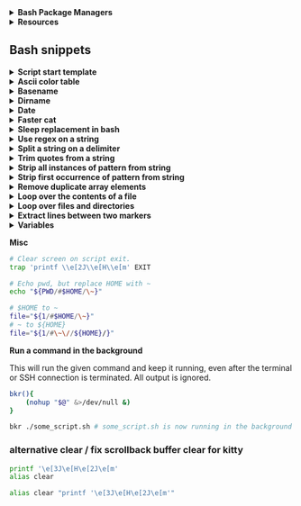 <details>
<summary><b>Bash Package Managers</b></summary>

* [Basher](https://www.basher.it/package)
* [bpkg](https://bpkg.sh)

</details>
<details>
<summary><b>Resources</b></summary>
  
* [Pure-bash-bible](https://github.com/dylanaraps/pure-bash-bible)

* [Pure-sh-bible](https://github.com/dylanaraps/pure-sh-bible)

* [Bash Guide](https://guide.bash.academy) &nbsp; [Bash Guide old](https://mywiki.wooledge.org/BashGuide)

* [Google's shellguide](https://google.github.io/styleguide/shellguide.html)

* [Bash optimizations](https://www.reddit.com/r/bash/comments/1ky4r7l/stop_writing_slow_bash_scripts_performance)

* [Ascii flag color codes](https://www.flagcolorcodes.com)

* [Bash prompt generator](https://bash-prompt-generator.org) &nbsp;&nbsp; [Ezprompt generator](https://ezprompt.net)

</details>

## Bash snippets
<details>
<summary><b>Script start template</b></summary>

```bash
#!/usr/bin/env bash
# or '#!/usr/bin/bash'

set -euo pipefail; shopt -s nullglob globstar
IFS=$'\n\t'
export LC_ALL=C LANG=C LANGUAGE=C
HOME="/home/${SUDO_USER:-$USER}"

#──────────── Color & Effects ────────────
BLK=$'\e[30m' WHT=$'\e[37m' BWHT=$'\e[97m'
RED=$'\e[31m' GRN=$'\e[32m' YLW=$'\e[33m'
BLU=$'\e[34m' CYN=$'\e[36m' LBLU=$'\e[38;5;117m'
MGN=$'\e[35m' PNK=$'\e[38;5;218m'
DEF=$'\e[0m' BLD=$'\e[1m'
#─────────────────────────────────────────
cd -P -- "$(cd -P -- "${BASH_SOURCE[0]%/*}" && echo "$PWD")" || exit 1
username="$(id -un)" # better than 'whoami'
#──────────── Helpers ────────────────────
# Check for command
has(){ [[ -x $(command -v -- "$1" 2>/dev/null) ]]; }
# Get basename of command if on path
hasname(){ local x; x=$(type -Pf -- "$1") && printf '%s\n' "${x##*/}"; }
# Export array of newline/space seperated quotes variables
export_array(){ local -n a=$1; for v in "${a[@]}"; do eval "export $v"; done; unset v; }
# Printf-echo
p(){ printf '%s\n' "$*" 2>/dev/null; }
# Printf-echo for color with auto reset
pe(){ printf '%b\n' "$*"$'\e[0m' 2>/dev/null; }
# Bash sleep replacement
sleepy(){ read -rt "${1:-1}" -- <> <(:) &>/dev/null || :; }
#──────────── Safe optimal privilege tool ────────────────────
suexec="$(command -v sudo-rs 2>/dev/null || command -v sudo 2>/dev/null || command -v doas 2>/dev/null)"
[[ -z ${suexec:-} ]] && { p "❌ No valid privilege escalation tool found (sudo-rs, sudo, doas)." >&2; exit 1; }
[[ $EUID -ne 0 && $suexec =~ ^(sudo-rs|sudo)$ ]] && "$suexec" -v 2>/dev/null || :
export HOME="/home/${SUDO_USER:-$USER}"; sync
#─────────────────────────────────────────────────────────────
```
</details>
<details>
<summary><b>Ascii color table</b></summary>

```bash
#──────────── Effects ────────────
DEF=$'\e[0m'   BLD=$'\e[1m'   DIM=$'\e[2m'
UND=$'\e[4m'   INV=$'\e[7m'   HID=$'\e[8m'
#──────────── Standard Colors ────────────
BLK=$'\e[30m'  RED=$'\e[31m'  GRN=$'\e[32m'
YLW=$'\e[33m'  BLU=$'\e[34m'  MGN=$'\e[35m'
CYN=$'\e[36m'  WHT=$'\e[37m'  PNK=$'\e[38;5;205m'
#──────────── Bright Colors ──────────────
BBLK=$'\e[90m' BRED=$'\e[91m' BGRN=$'\e[92m'
BYLW=$'\e[93m' BBLU=$'\e[94m' BMGN=$'\e[95m'
BCYN=$'\e[96m' BWHT=$'\e[97m'
#──────────── Backgrounds ────────────────
BG_BLK=$'\e[40m'  BG_RED=$'\e[41m'  BG_GRN=$'\e[42m'
BG_YLW=$'\e[43m'  BG_BLU=$'\e[44m'  BG_MGN=$'\e[45m'
BG_CYN=$'\e[46m'  BG_WHT=$'\e[47m'
#──────────── Bright Backgrounds ─────────
BG_BBLK=$'\e[100m' BG_BRED=$'\e[101m' BG_BGRN=$'\e[102m'
BG_BYLW=$'\e[103m' BG_BBLU=$'\e[104m'
BG_BMGN=$'\e[105m' BG_BCYN=$'\e[106m' BG_BWHT=$'\e[107m'
#──────────── 256 Color (Functions) ──────
FG256(){ printf $'\e[38;5;%sm' "$1"; }
BG256(){ printf $'\e[48;5;%sm' "$1"; }
#──────────── Truecolor (24-bit RGB) ─────
FGRGB(){ printf $'\e[38;2;%s;%s;%sm' "$1" "$2" "$3"; }
BGRGB(){ printf $'\e[48;2;%s;%s;%sm' "$1" "$2" "$3"; }
#─────────────────────────────────────────
```
</details>
<details>
<summary><b>Basename</b></summary>

Usage: basename "path" ["suffix"]
```bash
bname(){ local t=${1%${1##*[!/}]}; t=${t##*/}; [[ $2 && $t == *"$2" ]] && t=${t%$2}; printf '%s\n' "${t:-/}"; }
```
</details>
<details>
<summary><b>Dirname</b></summary>

Usage: dirname "path"
```bash
dname(){ local p=${1:-.}; [[ $p != *[!/]* ]] && { printf '/\n'; return; }; p=${p%${p##*[!/]}}; [[ $p != */* ]] && { printf '.\n'; return; }; p=${p%/*}; p=${p%${p##*[!/]}}; printf '%s\n' "${p:-/}"; }
```
</details>
<details>
<summary><b>Date</b></summary>

Usage: date "format"

Prints either current date 'day/month-hour-minute' or whatever you give it via 'date <arg>'

See: 'man strftime' for format.
```bash
date(){ local x="${1:-%d/%m/%y-%R}"; printf "%($x)T\n" '-1'; }
```
</details>
<details>
<summary><b>Faster cat</b></summary>

Hyperfine Summary:
```bash
$ hyperfine -w 5 -S bash -i "cat /etc/hostname" 'printf '%s\n' "$(</etc/hostname)"'

Benchmark 1: cat /etc/hostname
  Time (mean ± σ):       1.1 ms ±   0.0 ms    [User: 0.8 ms, System: 0.5 ms]
  Range (min … max):     1.1 ms …   1.2 ms    1057 runs
Benchmark 2: printf '%s\n' CachyOS
  Time (mean ± σ):      17.5 µs ±  20.2 µs    [User: 239.0 µs, System: 232.0 µs]
  Range (min … max):     0.0 µs … 233.7 µs    1729 runs
Summary
  printf '%s\n' CachyOS ran
   64.36 ± 74.11 times faster than cat /etc/hostname
```

```bash
fcat(){ printf '%s\n' "$(<${1})"; }
```
</details>
<details>
<summary><b>Sleep replacement in bash</b></summary>

```bash
#sleepy(){ read -rt "$1" <> <(:) &>/dev/null || :; }
```
</details>
<details>
<summary><b>Use regex on a string</b></summary>

```bash
regex(){ [[ $1 =~ $2 ]] && printf '%s\n' "${BASH_REMATCH[1]}" }
```

The result of `bash`'s regex matching can be used to replace `sed` for a
large number of use-cases.

**CAVEAT**: This is one of the few platform dependent `bash` features.
`bash` will use whatever regex engine is installed on the user's system.
Stick to POSIX regex features if aiming for compatibility.

**CAVEAT**: This example only prints the first matching group. When using
multiple capture groups some modification is needed.

**Example Function:**

```bash
regex(){
    # Usage: regex "string" "regex"
    [[ $1 =~ $2 ]] && printf '%s\n' "${BASH_REMATCH[1]}"
}
```
</details>
<details>
<summary><b>Split a string on a delimiter</b></summary>

This is an alternative to `cut`, `awk` and other tools. **CAVEAT:** Requires `bash` 4+

```bash
split(){ IFS=$'\n' read -d "" -ra arr <<< "${1//$2/$'\n'}"; printf '%s\n' "${arr[@]}" }
```

**Example Function:**

```bash
split(){
   # Usage: split "string" "delimiter"
   IFS=$'\n' read -d "" -ra arr <<< "${1//$2/$'\n'}"
   printf '%s\n' "${arr[@]}"
}
```

**Example Usage:**

```shell
$ split "apples,oranges,pears,grapes" ","
apples
oranges
pears
grapes

$ split "1, 2, 3, 4, 5" ", "
1
2
3
4
5

# Multi char delimiters work too!
$ split "hello---world---my---name---is---john" "---"
hello
world
my
name
is
john
```
</details>
<details>
<summary><b>Trim quotes from a string</b></summary>

**Example Function:**

```bash
trim_quotes(){
    # Usage: trim_quotes "string"
    : "${1//\'}"
    printf '%s\n' "${_//\"}"
}
```

**Example Usage:**

```shell
$ var="'Hello', \"World\""
$ trim_quotes "$var"
Hello, World
```
</details>
<details>
<summary><b>Strip all instances of pattern from string</b></summary>

**Example Function:**

```sh
strip_all(){
    # Usage: strip_all "string" "pattern"
    printf '%s\n' "${1//$2}"
}
```

**Example Usage:**

```shell
$ strip_all "The Quick Brown Fox" "[aeiou]"
Th Qck Brwn Fx

$ strip_all "The Quick Brown Fox" "[[:space:]]"
TheQuickBrownFox

$ strip_all "The Quick Brown Fox" "Quick "
The Brown Fox
```
</details>
<details>
<summary><b>Strip first occurrence of pattern from string</b></summary>

**Example Function:**

```bash
strip(){
    # Usage: strip "string" "pattern"
    printf '%s\n' "${1/$2}"
}
```

**Example Usage:**

```shell
$ strip "The Quick Brown Fox" "[aeiou]"
Th Quick Brown Fox

$ strip "The Quick Brown Fox" "[[:space:]]"
TheQuick Brown Fox
```
</details>
<details>
<summary><b>Remove duplicate array elements</b></summary>&nbsp;

[Source](https://github.com/dylanaraps/pure-bash-bible?tab=readme-ov-file#remove-duplicate-array-elements)

Create a temporary associative array. When setting associative array
values and a duplicate assignment occurs, bash overwrites the key. This
allows us to effectively remove array duplicates.

**CAVEAT:** Requires `bash` 4+

**CAVEAT:** List order may not stay the same.

**Example Function:**

```bash
remove_array_dups(){
    # Usage: remove_array_dups "array"
    declare -A tmp_array

    for i in "$@"; do
        [[ $i ]] && IFS=" " tmp_array["${i:- }"]=1
    done

    printf '%s\n' "${!tmp_array[@]}"
}
```

**Example Usage:**

```shell
$ remove_array_dups 1 1 2 2 3 3 3 3 3 4 4 4 4 4 5 5 5 5 5 5
1
2
3
4
5

$ arr=(red red green blue blue)
$ remove_array_dups "${arr[@]}"
red
green
blue
```
</details>
<details>
<summary><b>Loop over the contents of a file</b></summary>

```shell
while read -r line; do
    printf '%s\n' "$line"
done < "file"
```
</details>
<details>
<summary><b>Loop over files and directories</b></summary>

Don’t use `ls`.

```shell
# Greedy example.
for file in *; do
    printf '%s\n' "$file"
done

# PNG files in dir.
for file in ~/Pictures/*.png; do
    printf '%s\n' "$file"
done

# Iterate over directories.
for dir in ~/Downloads/*/; do
    printf '%s\n' "$dir"
done

# Brace Expansion.
for file in /path/to/parentdir/{file1,file2,subdir/file3}; do
    printf '%s\n' "$file"
done

# Iterate recursively.
shopt -s globstar
for file in ~/Pictures/**/*; do
    printf '%s\n' "$file"
done
shopt -u globstar
```
</details>
<details>
<summary><b>Extract lines between two markers</b></summary>

**Example Function:**

```bash
extract(){
    # Usage: extract file "opening marker" "closing marker"
    while IFS=$'\n' read -r line; do
        [[ $extract && $line != "$3" ]] &&
            printf '%s\n' "$line"

        [[ $line == "$2" ]] && extract=1
        [[ $line == "$3" ]] && extract=
    done < "$1"
}
```

**Example Usage:**

```shell
# Extract code blocks from MarkDown file.
$ extract ~/projects/pure-bash/README.md '```sh' '```'
# Output here...
```
</details>
<details>
<summary><b>Variables</b></summary>

### Indirection

| Parameter | What does it do? |
| --------- | ---------------- |
| `${!VAR}` | Access a variable based on the value of `VAR`.
| `${!VAR*}` | Expand to `IFS` separated list of variable names starting with `VAR`. |
| `${!VAR@}` | Expand to `IFS` separated list of variable names starting with `VAR`. If double-quoted, each variable name expands to a separate word. |

### Replacement

| Parameter | What does it do? |
| --------- | ---------------- |
| `${VAR#PATTERN}` | Remove shortest match of pattern from start of string. |
| `${VAR##PATTERN}` | Remove longest match of pattern from start of string. |
| `${VAR%PATTERN}` | Remove shortest match of pattern from end of string. |
| `${VAR%%PATTERN}` | Remove longest match of pattern from end of string. |
| `${VAR/PATTERN/REPLACE}` | Replace first match with string.
| `${VAR//PATTERN/REPLACE}` | Replace all matches with string.
| `${VAR/PATTERN}` | Remove first match.
| `${VAR//PATTERN}` | Remove all matches.

### Length

| Parameter | What does it do? |
| --------- | ---------------- |
| `${#VAR}` | Length of var in characters.
| `${#ARR[@]}` | Length of array in elements.

### Expansion

| Parameter | What does it do? |
| --------- | ---------------- |
| `${VAR:OFFSET}` | Remove first `N` chars from variable.
| `${VAR:OFFSET:LENGTH}` | Get substring from `N` character to `N` character. <br> (`${VAR:10:10}`: Get sub-string from char `10` to char `20`)
| `${VAR:: OFFSET}` | Get first `N` chars from variable.
| `${VAR:: -OFFSET}` | Remove last `N` chars from variable.
| `${VAR: -OFFSET}` | Get last `N` chars from variable.
| `${VAR:OFFSET:-OFFSET}` | Cut first `N` chars and last `N` chars. | `bash 4.2+` |

### Case Modification

| Parameter | What does it do? | CAVEAT |
| --------- | ---------------- | ------ |
| `${VAR^}` | Uppercase first character. | `bash 4+` |
| `${VAR^^}` | Uppercase all characters. | `bash 4+` |
| `${VAR,}` | Lowercase first character. | `bash 4+` |
| `${VAR,,}` | Lowercase all characters. | `bash 4+` |
| `${VAR~}` | Reverse case of first character. | `bash 4+` |
| `${VAR~~}` | Reverse case of all characters. | `bash 4+` |

### Default Value

| Parameter | What does it do? |
| --------- | ---------------- |
| `${VAR:-STRING}` | If `VAR` is empty or unset, use `STRING` as its value.
| `${VAR-STRING}` | If `VAR` is unset, use `STRING` as its value.
| `${VAR:=STRING}` | If `VAR` is empty or unset, set the value of `VAR` to `STRING`.
| `${VAR=STRING}` | If `VAR` is unset, set the value of `VAR` to `STRING`.
| `${VAR:+STRING}` | If `VAR` is not empty, use `STRING` as its value.
| `${VAR+STRING}` | If `VAR` is set, use `STRING` as its value.
| `${VAR:?STRING}` | Display an error if empty or unset.
| `${VAR?STRING}` | Display an error if unset.

### BRACE EXPANSION

**Ranges**

```shell
# Syntax: {<START>..<END>}

# Print numbers 1-100.
echo {1..100}

# Print range of floats.
echo 1.{1..9}

# Print chars a-z.
echo {a..z}
echo {A..Z}

# Nesting.
echo {A..Z}{0..9}

# Print zero-padded numbers.
# CAVEAT: bash 4+
echo {01..100}

# Change increment amount.
# Syntax: {<START>..<END>..<INCREMENT>}
# CAVEAT: bash 4+
echo {1..10..2} # Increment by 2.
```

**String Lists**

```shell
echo {apples,oranges,pears,grapes}

# Example Usage:
# Remove dirs Movies, Music and ISOS from ~/Downloads/.
rm -rf ~/Downloads/{Movies,Music,ISOS}
```
</details>

**Misc**

```bash
# Clear screen on script exit.
trap 'printf \\e[2J\\e[H\\e[m' EXIT

# Echo pwd, but replace HOME with ~
echo "${PWD/#$HOME/\~}"

# $HOME to ~
file="${1/#$HOME/\~}"
# ~ to ${HOME}
file="${1/#\~\//${HOME}/}"
```

**Run a command in the background**

This will run the given command and keep it running, even after the terminal or SSH connection is terminated. All output is ignored.

```bash
bkr(){
    (nohup "$@" &>/dev/null &)
}

bkr ./some_script.sh # some_script.sh is now running in the background
```

### alternative clear / fix scrollback buffer clear for kitty

```bash
printf '\e[3J\e[H\e[2J\e[m'
alias clear 

alias clear "printf '\e[3J\e[H\e[2J\e[m'"
```
